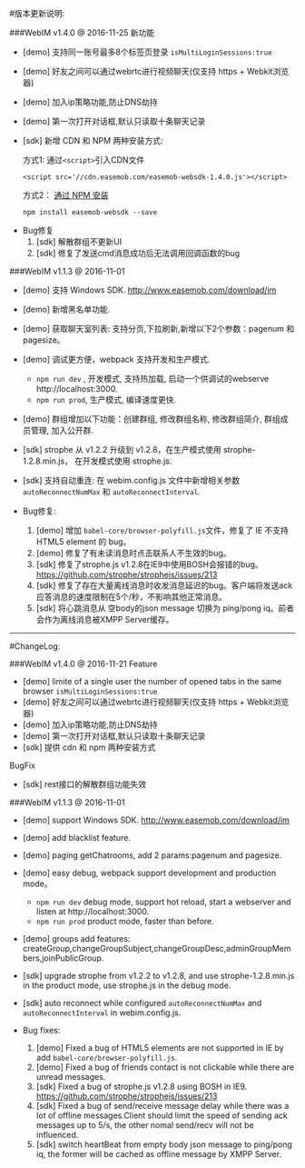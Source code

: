 #版本更新说明:

###WebIM v1.4.0 @ 2016-11-25
新功能

- [demo] 支持同一账号最多8个标签页登录 `isMultiLoginSessions:true`
- [demo] 好友之间可以通过webrtc进行视频聊天(仅支持 https + Webkit浏览器)
- [demo] 加入ip策略功能,防止DNS劫持  
- [demo] 第一次打开对话框,默认只读取十条聊天记录
- [sdk]  新增 CDN 和 NPM 两种安装方式:
    
    方式1: 通过`<script>`引入CDN文件
    
    ```
    <script src='//cdn.easemob.com/easemob-websdk-1.4.0.js'></script>
    ```
    方式2： [通过 NPM 安装](https://www.npmjs.com/package/easemob-websdk)
    
    ```
    npm install easemob-websdk --save
    ```
    

* Bug修复
    1. [sdk] 解散群组不更新UI
    2. [sdk] 修复了发送cmd消息成功后无法调用回调函数的bug



###WebIM v1.1.3 @ 2016-11-01

* [demo] 支持 Windows SDK. <http://www.easemob.com/download/im>
* [demo] 新增黑名单功能.
* [demo] 获取聊天室列表: 支持分页,下拉刷新,新增以下2个参数：pagenum 和 pagesize。
* [demo] 调试更方便，webpack 支持开发和生产模式.
    * `npm run dev` , 开发模式, 支持热加载, 启动一个供调试的webserve http://localhost:3000.
    * `npm run prod`, 生产模式, 编译速度更快.
* [demo] 群组增加以下功能：创建群组, 修改群组名称, 修改群组简介, 群组成员管理, 加入公开群.
* [sdk] strophe 从 v1.2.2 升级到 v1.2.8，在生产模式使用 strophe-1.2.8.min.js， 在开发模式使用 strophe.js.
* [sdk] 支持自动重连: 在 webim.config.js 文件中新增相关参数 `autoReconnectNumMax` 和 `autoReconnectInterval`.

* Bug修复:
    1. [demo] 增加 `babel-core/browser-polyfill.js`文件，修复了 IE 不支持 HTML5 element 的 bug。
    2. [demo] 修复了有未读消息时点击联系人不生效的bug。
    3. [sdk] 修复了strophe.js v1.2.8在IE9中使用BOSH会报错的bug。  <https://github.com/strophe/strophejs/issues/213>
    4. [sdk] 修复了存在大量离线消息时收发消息延迟的bug。客户端将发送ack应答消息的速度限制在5个/秒，不影响其他正常消息。
    5. [sdk] 将心跳消息从 空body的json message 切换为 ping/pong iq。前者会作为离线消息被XMPP Server缓存。
   
   
---
#ChangeLog:

###WebIM v1.4.0 @ 2016-11-21
Feature

- [demo] limite of a single user the number of opened tabs in the same browser `isMultiLoginSessions:true`
- [demo] 好友之间可以通过webrtc进行视频聊天(仅支持 https + Webkit浏览器)
- [demo] 加入ip策略功能,防止DNS劫持  
- [demo] 第一次打开对话框,默认只读取十条聊天记录
- [sdk]  提供 cdn 和 npm 两种安装方式

BugFix

- [sdk] rest接口的解散群组功能失效

###WebIM v1.1.3 @ 2016-11-01

* [demo] support Windows SDK. <http://www.easemob.com/download/im>
* [demo] add blacklist feature.
* [demo] paging getChatrooms, add 2 params:pagenum and pagesize. 
* [demo] easy debug, webpack support development and production mode。
    * `npm run dev`  debug mode, support hot reload, start a webserver and listen at http://localhost:3000.
    * `npm run prod` product mode, faster than before.
* [demo] groups add features: createGroup,changeGroupSubject,changeGroupDesc,adminGroupMembers,joinPublicGroup.
* [sdk]  upgrade strophe from v1.2.2 to v1.2.8, and use strophe-1.2.8.min.js in the product mode, use strophe.js in the debug mode.
* [sdk]  auto reconnect while configured `autoReconnectNumMax` and `autoReconnectInterval` in webim.config.js.

* Bug fixes:
    1. [demo] Fixed a bug of HTML5 elements are not supported in IE by add `babel-core/browser-polyfill.js`.
    2. [demo] Fixed a bug of friends contact is not clickable while there are unread messages.
    3. [sdk] Fixed a bug of strophe.js v1.2.8 using BOSH in IE9.  <https://github.com/strophe/strophejs/issues/213>
    4. [sdk] Fixed a bug of send/receive message delay while there was a lot of offline messages.Client should limit the speed of sending ack messages  up to 5/s, the other nomal send/recv will not be influenced.
    5. [sdk] switch heartBeat from empty body json message to ping/pong iq, the former will be cached as offline message by XMPP Server.

